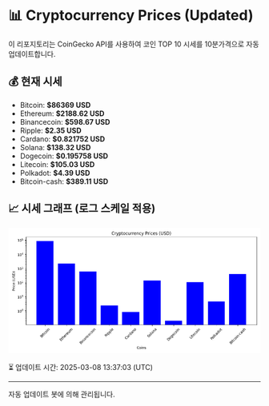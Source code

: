 
# 📊 Cryptocurrency Prices (Updated)

이 리포지토리는 CoinGecko API를 사용하여 코인 TOP 10 시세를 10분가격으로 자동 업데이트합니다.

## 💰 현재 시세
- Bitcoin: **$86369 USD**
- Ethereum: **$2188.62 USD**
- Binancecoin: **$598.67 USD**
- Ripple: **$2.35 USD**
- Cardano: **$0.821752 USD**
- Solana: **$138.32 USD**
- Dogecoin: **$0.195758 USD**
- Litecoin: **$105.03 USD**
- Polkadot: **$4.39 USD**
- Bitcoin-cash: **$389.11 USD**

## 📈 시세 그래프 (로그 스케일 적용)
![Crypto Prices](crypto_prices.png)

⏳ 업데이트 시간: 2025-03-08 13:37:03 (UTC)

---
자동 업데이트 봇에 의해 관리됩니다.
